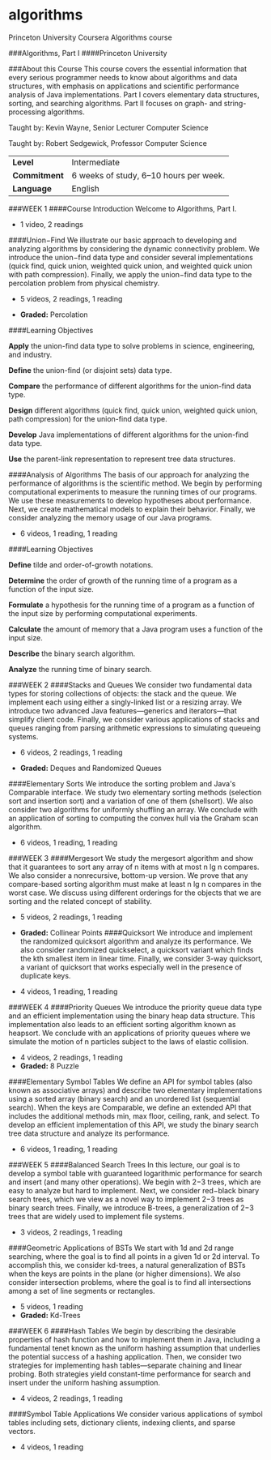 # algorithms
Princeton University Coursera Algorithms course


###Algorithms, Part I
####Princeton University

###About this Course
This course covers the essential information that every serious programmer needs to know about algorithms and data structures, with emphasis on applications and scientific performance analysis of Java implementations. Part I covers elementary data structures, sorting, and searching algorithms. Part II focuses on graph- and string-processing algorithms.

Taught by:    Kevin Wayne, Senior Lecturer
Computer Science

Taught by:    Robert Sedgewick, Professor
Computer Science


|||
--- | ---
**Level** |	Intermediate
**Commitment** | 6 weeks of study, 6–10 hours per week.
**Language** | English


###WEEK 1
####Course Introduction
Welcome to Algorithms, Part I. 
* 1 video, 2 readings

####Union−Find
We illustrate our basic approach to developing and analyzing algorithms by considering the dynamic connectivity problem. We introduce the union−find data type and consider several implementations (quick find, quick union, weighted quick union, and weighted quick union with path compression). Finally, we apply the union−find data type to the percolation problem from physical chemistry. 
* 5 videos, 2 readings, 1 reading

* **Graded:** Percolation

####Learning Objectives

**Apply** the union-find data type to solve problems in science, engineering, and industry.

**Define** the union-find (or disjoint sets) data type.

**Compare** the performance of different algorithms for the union-find data type.

**Design** different algorithms (quick find, quick union, weighted quick union, path compression) for the union-find data type.

**Develop** Java implementations of different algorithms for the union-find data type.

**Use** the parent-link representation to represent tree data structures.


####Analysis of Algorithms
The basis of our approach for analyzing the performance of algorithms is the scientific method. We begin by performing computational experiments to measure the running times of our programs. We use these measurements to develop hypotheses about performance. Next, we create mathematical models to explain their behavior. Finally, we consider analyzing the memory usage of our Java programs. 
* 6 videos, 1 reading, 1 reading

####Learning Objectives

**Define** tilde and order-of-growth notations.

**Determine** the order of growth of the running time of a program as a function of the input size.

**Formulate** a hypothesis for the running time of a program as a function of the input size by performing computational experiments.

**Calculate** the amount of memory that a Java program uses a function of the input size.

**Describe** the binary search algorithm.

**Analyze** the running time of binary search.

###WEEK 2
####Stacks and Queues
We consider two fundamental data types for storing collections of objects: the stack and the queue. We implement each using either a singly-linked list or a resizing array. We introduce two advanced Java features—generics and iterators—that simplify client code. Finally, we consider various applications of stacks and queues ranging from parsing arithmetic expressions to simulating queueing systems.
* 6 videos, 2 readings, 1 reading

* **Graded:** Deques and Randomized Queues

####Elementary Sorts
We introduce the sorting problem and Java's Comparable interface. We study two elementary sorting methods (selection sort and insertion sort) and a variation of one of them (shellsort). We also consider two algorithms for uniformly shuffling an array. We conclude with an application of sorting to computing the convex hull via the Graham scan algorithm.
* 6 videos, 1 reading, 1 reading

###WEEK 3
####Mergesort
We study the mergesort algorithm and show that it guarantees to sort any array of n items with at most n lg n compares. We also consider a nonrecursive, bottom-up version. We prove that any compare-based sorting algorithm must make at least n lg n compares in the worst case. We discuss using different orderings for the objects that we are sorting and the related concept of stability.
* 5 videos, 2 readings, 1 reading

* **Graded:** Collinear Points
####Quicksort
We introduce and implement the randomized quicksort algorithm and analyze its performance. We also consider randomized quickselect, a quicksort variant which finds the kth smallest item in linear time. Finally, we consider 3-way quicksort, a variant of quicksort that works especially well in the presence of duplicate keys.
* 4 videos, 1 reading, 1 reading

###WEEK 4
####Priority Queues
We introduce the priority queue data type and an efficient implementation using the binary heap data structure. This implementation also leads to an efficient sorting algorithm known as heapsort. We conclude with an applications of priority queues where we simulate the motion of n particles subject to the laws of elastic collision.
* 4 videos, 2 readings, 1 reading
* **Graded:** 8 Puzzle

####Elementary Symbol Tables
We define an API for symbol tables (also known as associative arrays) and describe two elementary implementations using a sorted array (binary search) and an unordered list (sequential search). When the keys are Comparable, we define an extended API that includes the additional methods min, max floor, ceiling, rank, and select. To develop an efficient implementation of this API, we study the binary search tree data structure and analyze its performance.
* 6 videos, 1 reading, 1 reading

###WEEK 5
####Balanced Search Trees
In this lecture, our goal is to develop a symbol table with guaranteed logarithmic performance for search and insert (and many other operations). We begin with 2−3 trees, which are easy to analyze but hard to implement. Next, we consider red−black binary search trees, which we view as a novel way to implement 2−3 trees as binary search trees. Finally, we introduce B-trees, a generalization of 2−3 trees that are widely used to implement file systems.
* 3 videos, 2 readings, 1 reading

####Geometric Applications of BSTs
We start with 1d and 2d range searching, where the goal is to find all points in a given 1d or 2d interval. To accomplish this, we consider kd-trees, a natural generalization of BSTs when the keys are points in the plane (or higher dimensions). We also consider intersection problems, where the goal is to find all intersections among a set of line segments or rectangles.
* 5 videos, 1 reading
* **Graded:** Kd-Trees

###WEEK 6
####Hash Tables
We begin by describing the desirable properties of hash function and how to implement them in Java, including a fundamental tenet known as the uniform hashing assumption that underlies the potential success of a hashing application. Then, we consider two strategies for implementing hash tables—separate chaining and linear probing. Both strategies yield constant-time performance for search and insert under the uniform hashing assumption.
* 4 videos, 2 readings, 1 reading

####Symbol Table Applications
We consider various applications of symbol tables including sets, dictionary clients, indexing clients, and sparse vectors. 
* 4 videos, 1 reading



